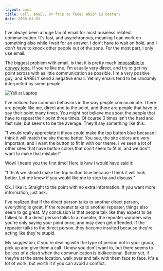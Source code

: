 ```yaml
---
layout: post
title: Call, email, or face to face? Which is better?
date: 2008-04-03
---
```


I've always been a huge fan of email for most business related communication. It's fast, and asynchronous, meaning I can work on something else while I wait for an answer. I don't have to wait on hold, and I don't have to knock other people out of the zone. For the most part, I only use email.

The biggest problem with email, is that it is pretty much [impossible to convey tone](http://www.apa.org/monitor/feb06/egos.html). If you're like me, I'm usually very direct, and try to get my point across with as little communication as possible. I'm a very positive guy, and RARELY send a negative email. Yet my emails tend to be randomly interpreted by some people.

![Yell at Laptop](yell-at-laptop.png) 

I've noticed two common behaviors in the way people communicate. There are people like me, direct and to the point, and there are people that have to say their point many times. You might not believe me about the people that have to repeat their point three times. Of course 3 times isn't the hard and fast rule, but seems to be the average. They'll say something like this:

"I would really appreciate it if you could make the top button blue because I think it will match the site theme better. You see, the site colors are very important, and I want the button to fit in with our theme. I've seen a lot of other sites that have button colors that don't seem to fit in, and we don't want to make that mistake!"

Wow! I heard you the first time! Here is how I would have said it:

"I think we should make the top button blue because I think it will look better. Let me know if you would like me to stop by and discuss."

Ok, I like it. Straight to the point with no extra information. If you want more information, just ask.

I've realized that if the direct person talks to another direct person, everything is great. If the repeater talks to another repeater, things also seem to go great. My conclusion is that people talk like they expect to be talked to. If a direct person talks to a repeater, the repeater wonders why you're only saying your point once, and may even get offended. If the repeater talks to the direct person, they become insulted because they're acting like they're stupid.

My suggestion, if you're dealing with the type of person not in your group, pick up and give them a call. I know you don't want to, but there seems to be less of a clash when the communication is bidirectional. Better yet, if they're at the same location, walk over and talk with them face to face. It's a lot of work, but worth it if you can avoid a conflict.